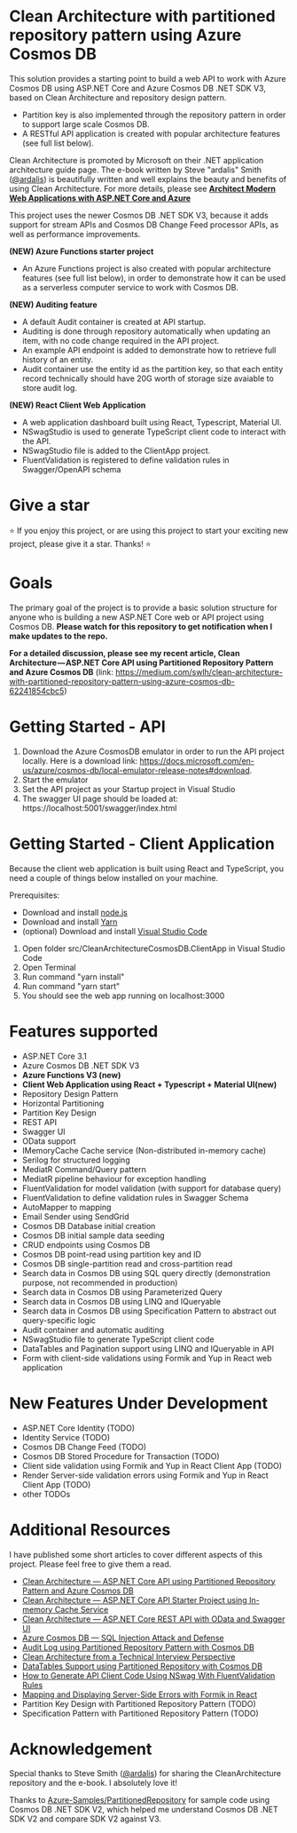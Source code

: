 # Clean Architecture with partitioned repository pattern using Azure Cosmos DB
This solution provides a starting point to build a web API to work with Azure Cosmos DB using ASP.NET Core and Azure Cosmos DB .NET SDK V3, based on Clean Architecture and repository design pattern. 
* Partition key is also implemented through the repository pattern in order to support large scale Cosmos DB.
* A RESTful API application is created with popular architecture features (see full list below).

Clean Architecture is promoted by Microsoft on their .NET application architecture guide page. The e-book written by Steve "ardalis" Smith ([@ardalis](https://github.com/ardalis)) is beautifully written and well explains the beauty and benefits of using Clean Architecture. For more details, please see [**Architect Modern Web Applications with ASP.NET Core and Azure**](https://docs.microsoft.com/en-us/dotnet/architecture/modern-web-apps-azure/)

This project uses the newer Cosmos DB .NET SDK V3, because it adds support for stream APIs and Cosmos DB Change Feed processor APIs, as well as performance improvements.


**(NEW) Azure Functions starter project**
* An Azure Functions project is also created with popular architecture features (see full list below), in order to demonstrate how it can be used as a serverless computer service to work with Cosmos DB.

**(NEW) Auditing feature**
* A default Audit container is created at API startup.
* Auditing is done through repository automatically when updating an item, with no code change required in the API project.
* An example API endpoint is added to demonstrate how to retrieve full history of an entity.
* Audit container use the entity id as the partition key, so that each entity record technically should have 20G worth of storage size avaiable to store audit log.

**(NEW) React Client Web Application**
* A web application dashboard built using React, Typescript, Material UI.
* NSwagStudio is used to generate TypeScript client code to interact with the API.
* NSwagStudio file is added to the ClientApp project.
* FluentValidation is registered to define validation rules in Swagger/OpenAPI schema

# Give a star
:star: If you enjoy this project, or are using this project to start your exciting new project, please give it a star. Thanks! :star: 

# Goals
The primary goal of the project is to provide a basic solution structure for anyone who is building a new ASP.NET Core web or API project using Cosmos DB.
**Please watch for this repository to get notification when I make updates to the repo.**

**For a detailed discussion, please see my recent article, Clean Architecture — ASP.NET Core API using Partitioned Repository Pattern and Azure Cosmos DB** (link: https://medium.com/swlh/clean-architecture-with-partitioned-repository-pattern-using-azure-cosmos-db-62241854cbc5)

# Getting Started - API
1. Download the Azure CosmosDB emulator in order to run the API project locally. Here is a download link: https://docs.microsoft.com/en-us/azure/cosmos-db/local-emulator-release-notes#download.
2. Start the emulator
3. Set the API project as your Startup project in Visual Studio
4. The swagger UI page should be loaded at: https://localhost:5001/swagger/index.html

# Getting Started - Client Application
Because the client web application is built using React and TypeScript, you need a couple of things below installed on your machine.

Prerequisites:
* Download and install [node.js](https://nodejs.org/en/download/)
* Download and install [Yarn](https://classic.yarnpkg.com/en/docs/install/#windows-stable)
* (optional) Download and install [Visual Studio Code](https://code.visualstudio.com/download)

1. Open folder src/CleanArchitectureCosmosDB.ClientApp in Visual Studio Code 
1. Open Terminal
1. Run command "yarn install"
1. Run command "yarn start"
1. You should see the web app running on localhost:3000

# Features supported
* ASP.NET Core 3.1
* Azure Cosmos DB .NET SDK V3
* **Azure Functions V3 (new)**
* **Client Web Application using React + Typescript + Material UI(new)**
* Repository Design Pattern
* Horizontal Partitioning
* Partition Key Design
* REST API
* Swagger UI
* OData support
* IMemoryCache Cache service (Non-distributed in-memory cache)
* Serilog for structured logging
* MediatR Command/Query pattern
* MediatR pipeline behaviour for exception handling 
* FluentValidation for model validation (with support for database query)
* FluentValidation to define validation rules in Swagger Schema
* AutoMapper to mapping
* Email Sender using SendGrid 
* Cosmos DB Database initial creation
* Cosmos DB initial sample data seeding
* CRUD endpoints using Cosmos DB
* Cosmos DB point-read using partition key and ID
* Cosmos DB single-partition read and cross-partition read
* Search data in Cosmos DB using SQL query directly (demonstration purpose, not recommended in production)
* Search data in Cosmos DB using Parameterized Query
* Search data in Cosmos DB using LINQ and IQueryable
* Search data in Cosmos DB using Specification Pattern to abstract out query-specific logic
* Audit container and automatic auditing 
* NSwagStudio file to generate TypeScript client code 
* DataTables and Pagination support using LINQ and IQueryable in API
* Form with client-side validations using Formik and Yup in React web application

# New Features Under Development
* ASP.NET Core Identity  (TODO)
* Identity Service (TODO)
* Cosmos DB Change Feed (TODO)
* Cosmos DB Stored Procedure for Transaction (TODO)
* Client side validation using Formik and Yup in React Client App (TODO)
* Render Server-side validation errors using Formik and Yup in React Client App (TODO)
* other TODOs

# Additional Resources
I have published some short articles to cover different aspects of this project. Please feel free to give them a read.
* [Clean Architecture — ASP.NET Core API using Partitioned Repository Pattern and Azure Cosmos DB ](https://medium.com/swlh/clean-architecture-with-partitioned-repository-pattern-using-azure-cosmos-db-62241854cbc5)
* [Clean Architecture — ASP.NET Core API Starter Project using In-memory Cache Service](https://shawn-shi.medium.com/clean-architecture-using-in-memory-cache-service-ab376fe226eb)
* [Clean Architecture — ASP.NET Core REST API with OData and Swagger UI](https://shawn-shi.medium.com/clean-architecture-rest-api-with-odata-and-swagger-ui-406f7df896c)
* [Azure Cosmos DB — SQL Injection Attack and Defense](https://medium.com/swlh/azure-cosmos-db-sql-injection-attack-and-defense-17b32ef95b9)
* [Audit Log using Partitioned Repository Pattern with Cosmos DB](https://shawn-shi.medium.com/audit-log-using-partitioned-repository-pattern-with-cosmos-db-99b63de97e35)
* [Clean Architecture from a Technical Interview Perspective](https://shawn-shi.medium.com/clean-architecture-from-a-technical-interview-perspective-7b79d86d6155)
* [DataTables Support using Partitioned Repository with Cosmos DB](https://shawn-shi.medium.com/pagination-and-searching-in-asp-net-core-api-using-cosmos-db-869384a59f5)
* [How to Generate API Client Code Using NSwag With FluentValidation Rules](https://medium.com/swlh/how-to-generate-api-client-code-using-nswag-with-fluentvalidation-rules-9428ae65c10e)
* [Mapping and Displaying Server-Side Errors with Formik in React](https://shawn-shi.medium.com/mapping-and-displaying-server-side-errors-with-formik-in-react-bbe7ae696895)
* Partition Key Design with Partitioned Repository Pattern (TODO)
* Specification Pattern with Partitioned Repository Pattern (TODO)

# Acknowledgement
Special thanks to Steve Smith ([@ardalis](https://github.com/ardalis)) for sharing the CleanArchitecture repository and the e-book. I absolutely love it!

Thanks to [Azure-Samples/PartitionedRepository](https://github.com/Azure-Samples/PartitionedRepository) for sample code using Cosmos DB .NET SDK V2, which helped me understand Cosmos DB .NET SDK V2 and compare SDK V2 against V3.

